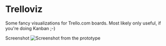 Trelloviz
=========

Some fancy visualizations for Trello.com boards.
Most likely only useful, if you're doing Kanban ;-)

Screenshot ![Screenshot from the prototype](/nitram509/trelloviz/raw/master/screenshot_working_prototype.png)
